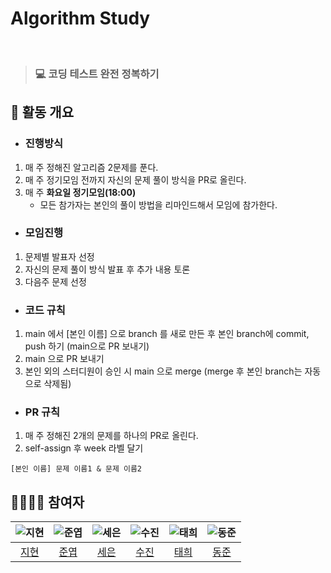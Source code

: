 # Algorithm Study 
<br>

> ### 💻 코딩 테스트 완전 정복하기

## 🔎 활동 개요
- ### 진행방식
1. 매 주 정해진 알고리즘 2문제를 푼다.
2. 매 주 정기모임 전까지 자신의 문제 풀이 방식을 PR로 올린다.
3. 매 주 **화요일 정기모임(18:00)**
    - 모든 참가자는 본인의 풀이 방법을 리마인드해서 모임에 참가한다.
  
- ### 모임진행
1. 문제별 발표자 선정
2. 자신의 문제 풀이 방식 발표 후 추가 내용 토론
3. 다음주 문제 선정

- ### 코드 규칙
1. main 에서 [본인 이름] 으로 branch 를 새로 만든 후 본인 branch에 commit, push 하기 (main으로 PR 보내기)
2. main 으로 PR 보내기
3. 본인 외의 스터디원이 승인 시 main 으로 merge (merge 후 본인 branch는 자동으로 삭제됨)

- ### PR 규칙
1. 매 주 정해진 2개의 문제를 하나의 PR로 올린다.
2. self-assign 후 week 라벨 달기
```
[본인 이름] 문제 이름1 & 문제 이름2
```

## 👩‍👩‍👦‍👦 참여자
<div align="center">

|     ![지현](https://avatars.githubusercontent.com/u/31675698?v=4)     | ![준엽](https://avatars.githubusercontent.com/u/53340295?v=4) |![세은](https://avatars.githubusercontent.com/u/48899016?v=4)|![수진](https://avatars.githubusercontent.com/u/77006790?v=4)|![태희](https://avatars.githubusercontent.com/u/118531617?v=4)|![동준](https://avatars.githubusercontent.com/u/77885587?v=4)
|:---------------------------------------------------------------:|:-------------------------------------------------------:|:---:|:-----------------------------------------------------:|:------------------------------------------------------:|:---------------------------------------------------------------:
|                [지현](https://github.com/KimJyun)                 |         [준엽](https://github.com/JunYupK)          | [세은](https://github.com/ChoiSeEun)|           [수진](https://github.com/ss0510s)            |            [태희](https://github.com/nyanpasu-life)             | [동준](https://github.com/djh0211)

</div>

<br><br>

